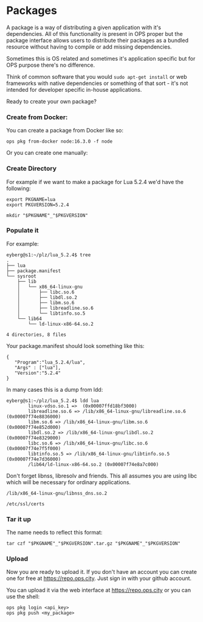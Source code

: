 # Packages

A package is a way of distributing a given application with it's
dependencies. All of this functionality is present in OPS proper but the
package interface allows users to distribute their packages as a bundled
resource without having to compile or add missing dependencies.

Sometimes this is OS related and sometimes it's application specific but
for OPS purpose there's no difference.

Think of common software that you would ```sudo apt-get install``` or
web frameworks with native dependencies or something of that sort - it's
not intended for developer specific in-house applications.

Ready to create your own package?

### Create from Docker:

You can create a package from Docker like so:

```
ops pkg from-docker node:16.3.0 -f node
```

Or you can create one manually:

### Create Directory

For example if we want to make a package for Lua 5.2.4 we'd have the
following:

```
export PKGNAME=lua
export PKGVERSION=5.2.4

mkdir "$PKGNAME"_"$PKGVERSION"
```

### Populate it

For example:

```
eyberg@s1:~/plz/lua_5.2.4$ tree
.
├── lua
├── package.manifest
└── sysroot
    ├── lib
    │   └── x86_64-linux-gnu
    │       ├── libc.so.6
    │       ├── libdl.so.2
    │       ├── libm.so.6
    │       ├── libreadline.so.6
    │       └── libtinfo.so.5
    └── lib64
        └── ld-linux-x86-64.so.2

4 directories, 8 files
```

Your package.manifest should look something like this:

```
{
   "Program":"lua_5.2.4/lua",
   "Args" : ["lua"],
   "Version":"5.2.4"
}
```

In many cases this is a dump from ldd:

```
eyberg@s1:~/plz/lua_5.2.4$ ldd lua
        linux-vdso.so.1 =>  (0x00007ffd18bf3000)
        libreadline.so.6 => /lib/x86_64-linux-gnu/libreadline.so.6 (0x00007f74e8836000)
        libm.so.6 => /lib/x86_64-linux-gnu/libm.so.6 (0x00007f74e852d000)
        libdl.so.2 => /lib/x86_64-linux-gnu/libdl.so.2 (0x00007f74e8329000)
        libc.so.6 => /lib/x86_64-linux-gnu/libc.so.6 (0x00007f74e7f5f000)
        libtinfo.so.5 => /lib/x86_64-linux-gnu/libtinfo.so.5 (0x00007f74e7d36000)
        /lib64/ld-linux-x86-64.so.2 (0x00007f74e8a7c000)
```

Don't forget libnss, libresolv and friends. This all assumes you are
using libc which will be necessary for ordinary applications.

```
/lib/x86_64-linux-gnu/libnss_dns.so.2
```

```
/etc/ssl/certs
```

### Tar it up

The name needs to reflect this format:

```
tar czf "$PKGNAME"_"$PKGVERSION".tar.gz "$PKGNAME"_"$PKGVERSION"
```

### Upload

Now you are ready to upload it. If you don't have an account you can
create one for free at https://repo.ops.city. Just sign in with
your github account.

You can upload it via the web interface at https://repo.ops.city or you
can use the shell:

```
ops pkg login <api_key>
ops pkg push <my_package>
```
